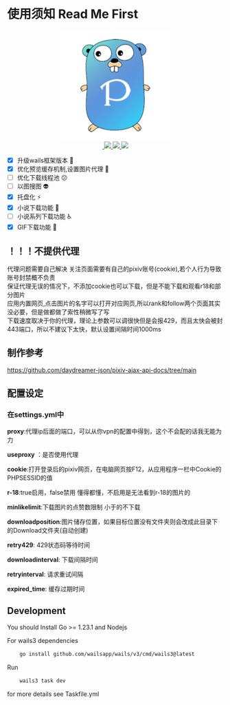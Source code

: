 # 使用须知 Read Me First

<p align="center">

<img style="width :256px" src="./build/appicon.png">
<br>
<a href="https://github.com/ManInM00N/Go_Pixiv/releases"> <img src="https://img.shields.io/github/v/release/ManInM00N/Go_Pixiv" alt=""/> </a>
<a href="https://golang.google.cn/dl/"> <img src="https://img.shields.io/github/go-mod/go-version/ManInM00N/Go_Pixiv"> </a>
<a href="https://wails.io/zh-Hans/docs/gettingstarted/installation"> <img src="https://img.shields.io/badge/wails-v3.0.0--alpha8.3-red"> </a>
<a href="https://github.com/ManInM00N/Go_Pixiv/blob/master/LICENSE"><img src="https://img.shields.io/github/license/ManInM00N/Go_Pixiv"> </a>

</p>

- [x] 升级wails框架版本 :tada:
- [x] 优化预览缓存机制,设置图片代理 :wave:
- [ ] 优化下载线程池 :confused:
- [ ] 以图搜图 :alien:
- [x] 托盘化 :zap:
- [x] 小说下载功能 :monocle_face:
- [ ] 小说系列下载功能 :wheelchair:
- [x] GIF下载功能 :tada:

## ！！！不提供代理

代理问题需要自己解决
关注页面需要有自己的pixiv账号(cookie),若个人行为导致账号封禁概不负责<br>
保证代理无误的情况下，不添加cookie也可以下载，但是不能下载和观看r18和部分图片<br>
应用内置网页,点击图片的名字可以打开对应网页,所以rank和follow两个页面其实没必要，但是做都做了索性稍微写了写<br>
下载速度取决于你的代理，理论上参数可以调很快但是会报429，而且太快会被封443端口，所以不建议下太快，默认设置间隔时间1000ms

## 制作参考

<https://github.com/daydreamer-json/pixiv-ajax-api-docs/tree/main><br>

## 配置设定

### 在settings.yml中

**proxy**:代理ip后面的端口，可以从你vpn的配置中得到，这个不会配的话我无能为力

**useproxy** ：是否使用代理

**cookie**:打开登录后的pixiv网页，在电脑网页按F12，从应用程序一栏中Cookie的PHPSESSID的值

**r-18**:true启用，false禁用   懂得都懂，不启用是无法看到r-18的图片的

**minlikelimit**:下载图片的点赞数限制 小于的不下载

**downloadposition**:图片储存位置，如果目标位置没有文件夹则会改成此目录下的Download文件夹(自动创建)

**retry429**: 429状态码等待时间

**downloadinterval**: 下载间隔时间

**retryinterval**: 请求重试间隔

**expired_time**: 缓存过期时间

## Development
You should Install Go >= 1.23.1 and Nodejs 

For wails3 dependencies
```sh
    go install github.com/wailsapp/wails/v3/cmd/wails3@latest
```

Run
```sh
    wails3 task dev
```
for more details see Taskfile.yml